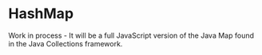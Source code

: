 HashMap
=======

Work in process - It will be a full JavaScript version of the Java Map found in the Java Collections framework.
